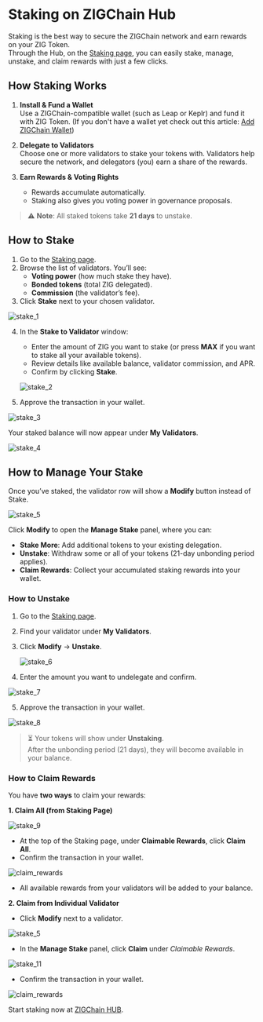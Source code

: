 # Staking on ZIGChain Hub

Staking is the best way to secure the ZIGChain network and earn rewards on your ZIG Token.  
Through the Hub, on the [Staking page](https://hub.zigchain.com/staking), you can easily stake, manage, unstake, and claim rewards with just a few clicks.

<div class="spacer"></div>

## How Staking Works

1. **Install & Fund a Wallet**  
   Use a ZIGChain-compatible wallet (such as Leap or Keplr) and fund it with ZIG Token. (If you don't have a wallet yet check out this article: [Add ZIGChain Wallet](../general/zigchain-wallet.md))

2. **Delegate to Validators**  
   Choose one or more validators to stake your tokens with. Validators help secure the network, and delegators (you) earn a share of the rewards.

3. **Earn Rewards & Voting Rights**
   - Rewards accumulate automatically.
   - Staking also gives you voting power in governance proposals.

> ⚠️ **Note**: All staked tokens take **21 days** to unstake.

<div class="spacer"></div>

## How to Stake

1. Go to the [Staking page](https://hub.zigchain.com/staking).
2. Browse the list of validators. You’ll see:
   - **Voting power** (how much stake they have).
   - **Bonded tokens** (total ZIG delegated).
   - **Commission** (the validator’s fee).
3. Click **Stake** next to your chosen validator.

![stake_1](./img/staking/stake_1.png)

4. In the **Stake to Validator** window:

   - Enter the amount of ZIG you want to stake (or press **MAX** if you want to stake all your available tokens).
   - Review details like available balance, validator commission, and APR.
   - Confirm by clicking **Stake**.

   ![stake_2](./img/staking/stake_2.png)

5. Approve the transaction in your wallet.

![stake_3](./img/staking/stake_3.png)

Your staked balance will now appear under **My Validators**.

![stake_4](./img/staking/stake_4.png)

<div class="spacer"></div>

## How to Manage Your Stake

Once you’ve staked, the validator row will show a **Modify** button instead of Stake.

![stake_5](./img/staking/stake_5.png)

Click **Modify** to open the **Manage Stake** panel, where you can:

- **Stake More**: Add additional tokens to your existing delegation.
- **Unstake**: Withdraw some or all of your tokens (21-day unbonding period applies).
- **Claim Rewards**: Collect your accumulated staking rewards into your wallet.

<div class="spacer"></div>

### How to Unstake

1. Go to the [Staking page](https://hub.zigchain.com/staking).
2. Find your validator under **My Validators**.
3. Click **Modify** → **Unstake**.

   ![stake_6](./img/staking/stake_6.png)

4. Enter the amount you want to undelegate and confirm.

![stake_7](./img/staking/stake_7.png)

5. Approve the transaction in your wallet.

![stake_8](./img/staking/stake_8.png)

> ⏳ Your tokens will show under **Unstaking**.  
> After the unbonding period (21 days), they will become available in your balance.

<div class="spacer"></div>

### How to Claim Rewards

You have **two ways** to claim your rewards:

**1. Claim All (from Staking Page)**

![stake_9](./img/staking/stake_9.png)

- At the top of the Staking page, under **Claimable Rewards**, click **Claim All**.
- Confirm the transaction in your wallet.

![claim_rewards](./img/staking/claim_rewards.png)

- All available rewards from your validators will be added to your balance.

<div class="spacer"></div>

**2. Claim from Individual Validator**

- Click **Modify** next to a validator.

![stake_5](./img/staking/stake_5.png)

- In the **Manage Stake** panel, click **Claim** under _Claimable Rewards_.

![stake_11](./img/staking/stake_11.png)

- Confirm the transaction in your wallet.

![claim_rewards](./img/staking/claim_rewards.png)

<div class="spacer"></div>

Start staking now at [ZIGChain HUB](https://hub.zigchain.com/staking).

